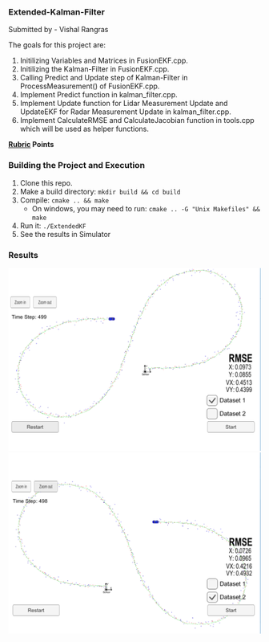 ### Extended-Kalman-Filter ###

Submitted by - Vishal Rangras

The goals for this project are:

1. Initilizing Variables and Matrices in FusionEKF.cpp.
2. Initilizing the Kalman-Filter in FusionEKF.cpp.
3. Calling Predict and Update step of Kalman-Filter in ProcessMeasurement() of FusionEKF.cpp.
4. Implement Predict function in kalman_filter.cpp.
5. Implement Update function for Lidar Measurement Update and UpdateEKF for Radar Measurement Update in kalman_filter.cpp.
6. Implement CalculateRMSE and CalculateJacobian function in tools.cpp which will be used as helper functions.

**[Rubric](https://review.udacity.com/#!/rubrics/748/view) Points**

### Building the Project and Execution ###

1. Clone this repo.
2. Make a build directory: `mkdir build && cd build`
3. Compile: `cmake .. && make` 
   * On windows, you may need to run: `cmake .. -G "Unix Makefiles" && make`
4. Run it: `./ExtendedKF `
5. See the results in Simulator

### Results ###

[image1]: ./img/Dataset-01.png "Dataset-01"
[image2]: ./img/Dataset-02.png "Dataset-02"

![alt text][image1]
![alt text][image2]